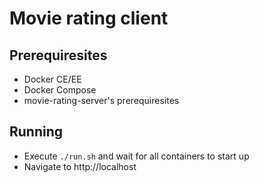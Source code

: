 # Movie rating client

## Prerequiresites

  * Docker CE/EE
  * Docker Compose
  * movie-rating-server's prerequiresites
  
## Running

  * Execute `./run.sh` and wait for all containers to start up
  * Navigate to http://localhost

